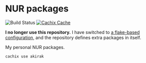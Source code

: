 # NUR packages

![Build Status](https://github.com/akirak/nur-packages/workflows/Build%20and%20populate%20cache/badge.svg)
[![Cachix Cache](https://img.shields.io/badge/cachix-akirak-blue.svg)](https://akirak.cachix.org)

**I no longer use this repository.** I have switched to [a flake-based configuration](https://github.com/akirak/flk), and the repository defines extra packages in itself.

My personal NUR packages.

``` shell
cachix use akirak
```
